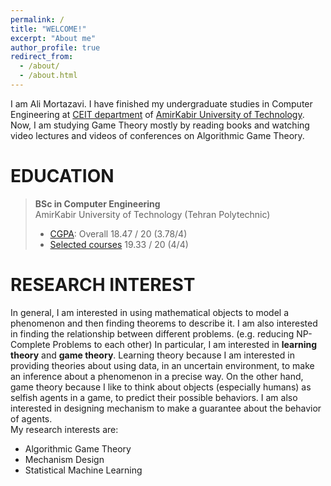 ```yaml
---
permalink: /
title: "WELCOME!"
excerpt: "About me"
author_profile: true
redirect_from: 
  - /about/
  - /about.html
---
```

I am Ali Mortazavi. I have finished my undergraduate studies in Computer Engineering at [CEIT department](http://ceit.aut.ac.ir/autcms/home.htm?depurl=computer-engineering&lang=en) of [AmirKabir University of Technology](http://aut.ac.ir/aut/). Now, I am studying Game Theory mostly by reading books and watching video lectures and videos of conferences on Algorithmic Game Theory.
<br> 



EDUCATION
======
> **BSc in Computer Engineering** <br>
> AmirKabir University of Technology (Tehran Polytechnic)
> * [CGPA](https://github.com/AliMorty/AliMorty.github.io/raw/master/files/Transcript_Ali_Mortazavi.pdf):   Overall         18.47 / 20 (3.78/4)
> * [Selected courses](https://alimorty.github.io//education/)   19.33 / 20 (4/4) <br>
                                                                  
RESEARCH INTEREST
======
In general, I am interested in using mathematical objects to model a phenomenon and then finding theorems to describe it. 
I am also interested in finding the relationship between different problems. (e.g. reducing NP-Complete Problems to each other) In particular, I am interested in **learning theory** and **game theory**. 
Learning theory because I am interested in providing theories about using data, in an uncertain environment, to make an inference about a phenomenon in a precise way. 
On the other hand, game theory because I like to think about objects (especially humans) as selfish agents in a game, to predict their possible behaviors. 
I am also interested in designing mechanism to make a guarantee about the behavior of agents. <br>
My research interests are: <br>

* Algorithmic Game Theory
* Mechanism Design
*	Statistical Machine Learning 







  





